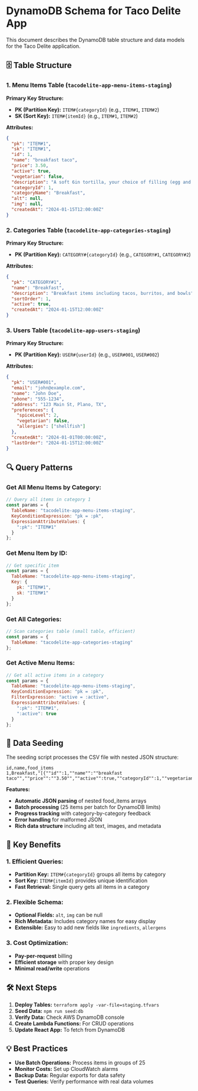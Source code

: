 # DynamoDB Schema for Taco Delite App

This document describes the DynamoDB table structure and data models for the Taco Delite application.

## 🗄️ **Table Structure**

### **1. Menu Items Table** (`tacodelite-app-menu-items-staging`)

**Primary Key Structure:**
- **PK (Partition Key):** `ITEM#{categoryId}` (e.g., `ITEM#1`, `ITEM#2`)
- **SK (Sort Key):** `ITEM#{itemId}` (e.g., `ITEM#1`, `ITEM#2`)

**Attributes:**
```json
{
  "pk": "ITEM#1",
  "sk": "ITEM#1",
  "id": 1,
  "name": "breakfast taco",
  "price": 3.50,
  "active": true,
  "vegetarian": false,
  "description": "A soft 6in tortilla, your choice of filling (egg and sausage or chorizo), and shredded cheese add fresh cut potatoes or bacon for $0.50 or both for $0.99",
  "categoryId": 1,
  "categoryName": "Breakfast",
  "alt": null,
  "img": null,
  "createdAt": "2024-01-15T12:00:00Z"
}
```

### **2. Categories Table** (`tacodelite-app-categories-staging`)

**Primary Key Structure:**
- **PK (Partition Key):** `CATEGORY#{categoryId}` (e.g., `CATEGORY#1`, `CATEGORY#2`)

**Attributes:**
```json
{
  "pk": "CATEGORY#1",
  "name": "Breakfast",
  "description": "Breakfast items including tacos, burritos, and bowls",
  "sortOrder": 1,
  "active": true,
  "createdAt": "2024-01-15T12:00:00Z"
}
```

### **3. Users Table** (`tacodelite-app-users-staging`)

**Primary Key Structure:**
- **PK (Partition Key):** `USER#{userId}` (e.g., `USER#001`, `USER#002`)

**Attributes:**
```json
{
  "pk": "USER#001",
  "email": "john@example.com",
  "name": "John Doe",
  "phone": "555-1234",
  "address": "123 Main St, Plano, TX",
  "preferences": {
    "spiceLevel": 2,
    "vegetarian": false,
    "allergies": ["shellfish"]
  },
  "createdAt": "2024-01-01T00:00:00Z",
  "lastOrder": "2024-01-15T12:00:00Z"
}
```

## 🔍 **Query Patterns**

### **Get All Menu Items by Category:**
```javascript
// Query all items in category 1
const params = {
  TableName: "tacodelite-app-menu-items-staging",
  KeyConditionExpression: "pk = :pk",
  ExpressionAttributeValues: {
    ":pk": "ITEM#1"
  }
};
```

### **Get Menu Item by ID:**
```javascript
// Get specific item
const params = {
  TableName: "tacodelite-app-menu-items-staging",
  Key: {
    pk: "ITEM#1",
    sk: "ITEM#1"
  }
};
```

### **Get All Categories:**
```javascript
// Scan categories table (small table, efficient)
const params = {
  TableName: "tacodelite-app-categories-staging"
};
```

### **Get Active Menu Items:**
```javascript
// Get all active items in a category
const params = {
  TableName: "tacodelite-app-menu-items-staging",
  KeyConditionExpression: "pk = :pk",
  FilterExpression: "active = :active",
  ExpressionAttributeValues: {
    ":pk": "ITEM#1",
    ":active": true
  }
};
```

## 🚀 **Data Seeding**

The seeding script processes the CSV file with nested JSON structure:

```csv
id,name,food_items
1,Breakfast,"[{""id"":1,""name"":""breakfast taco"",""price"":""3.50"",""active"":true,""categoryId"":1,""vegetarian"":false,""description"":""...""}]"
```

**Features:**
- **Automatic JSON parsing** of nested food_items arrays
- **Batch processing** (25 items per batch for DynamoDB limits)
- **Progress tracking** with category-by-category feedback
- **Error handling** for malformed JSON
- **Rich data structure** including alt text, images, and metadata

## 🎯 **Key Benefits**

### **1. Efficient Queries:**
- **Partition Key:** `ITEM#{categoryId}` groups all items by category
- **Sort Key:** `ITEM#{itemId}` provides unique identification
- **Fast Retrieval:** Single query gets all items in a category

### **2. Flexible Schema:**
- **Optional Fields:** `alt`, `img` can be null
- **Rich Metadata:** Includes category names for easy display
- **Extensible:** Easy to add new fields like `ingredients`, `allergens`

### **3. Cost Optimization:**
- **Pay-per-request** billing
- **Efficient storage** with proper key design
- **Minimal read/write** operations

## 🛠️ **Next Steps**

1. **Deploy Tables:** `terraform apply -var-file=staging.tfvars`
2. **Seed Data:** `npm run seed:db`
3. **Verify Data:** Check AWS DynamoDB console
4. **Create Lambda Functions:** For CRUD operations
5. **Update React App:** To fetch from DynamoDB

## 💡 **Best Practices**

- **Use Batch Operations:** Process items in groups of 25
- **Monitor Costs:** Set up CloudWatch alarms
- **Backup Data:** Regular exports for data safety
- **Test Queries:** Verify performance with real data volumes
